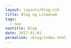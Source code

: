 ```yaml
---
layout: layouts/blog.njk
title: Blog ng Linamnam
tags:
  - nav
navtitle: Blog
date: 2017-01-01
permalink: /blog/index.html
---
```

